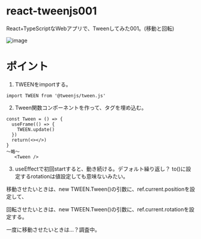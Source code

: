 # react-tweenjs001
React+TypeScriptなWebアプリで、Tweenしてみた001。(移動と回転)

![image](https://github.com/aaaa1597/react-tweenjs001/assets/27885482/e5a5334e-d82e-4e87-86e9-7bc109681d42)

# ポイント
1. TWEENをimportする。
```ts:App.tsx
import TWEEN from '@tweenjs/tween.js'
```
2. Tween関数コンポーネントを作って、<Tween />タグを埋め込む。
```ts:App.tsx
const Tween = () => {
  useFrame(() => {
    TWEEN.update()
  })
  return(<></>)
}
～略～
   <Tween />
```

3. useEffectで初回startすると、動き続ける。デフォルト繰り返し？
to()に設定するrotationは値設定しても意味ないみたい。

移動させたいときは、new TWEEN.Tween()の引数に、ref.current.positionを設定して、

回転させたいときは、new TWEEN.Tween()の引数に、ref.current.rotationを設定する。

一度に移動させたいときは...？調査中。
